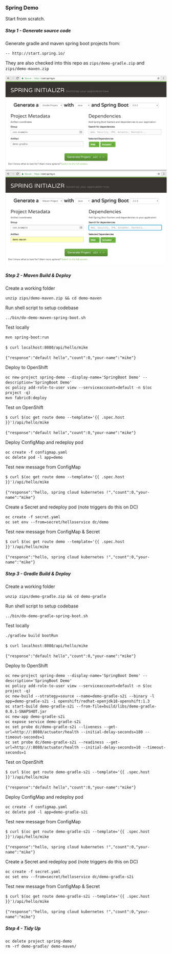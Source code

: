 ### Spring Demo

Start from scratch.

##### Step 1 - Generate source code

Generate gradle and maven spring boot projects from:

```
-- http://start.spring.io/
```

They are also checked into this repo as `zips/demo-gradle.zip` and `zips/demo-maven.zip`

![image](images/gradle2.png)
![image](images/maven2.png)

##### Step 2 - Maven Build & Deploy

Create a working folder

```
unzip zips/demo-maven.zip && cd demo-maven
```

Run shell script to setup codebase

```
../bin/do-demo-maven-spring-boot.sh
```

Test locally

```
mvn spring-boot:run

$ curl localhost:8080/api/hello/mike

{"response":"default hello","count":0,"your-name":"mike"}
```

Deploy to OpenShift

```
oc new-project spring-demo --display-name='SpringBoot Demo' --description='SpringBoot Demo'
oc policy add-role-to-user view --serviceaccount=default -n $(oc project -q)
mvn fabric8:deploy
```

Test on OpenShift

```
$ curl $(oc get route demo --template='{{ .spec.host }}')/api/hello/mike

{"response":"default hello","count":0,"your-name":"mike"}
```

Deploy ConfigMap and redeploy pod

```
oc create -f configmap.yaml
oc delete pod -l app=demo
```

Test new message from ConfigMap

```
$ curl $(oc get route demo --template='{{ .spec.host }}')/api/hello/mike

{"response":"hello, spring cloud kubernetes !","count":0,"your-name":"mike"}
```

Create a Secret and redeploy pod (note triggers do this on DC)

```
oc create -f secret.yaml
oc set env --from=secret/helloservice dc/demo
```

Test new message from ConfigMap & Secret

```
$ curl $(oc get route demo --template='{{ .spec.host }}')/api/hello/mike

{"response":"hello, spring cloud kubernetes !","count":0,"your-name":"mike"}
```

##### Step 3 - Gradle Build & Deploy

Create a working folder

```
unzip zips/demo-gradle.zip && cd demo-gradle
```

Run shell script to setup codebase

```
../bin/do-demo-gradle-spring-boot.sh
```

Test locally

```
./gradlew build bootRun

$ curl localhost:8080/api/hello/mike

{"response":"default hello","count":0,"your-name":"mike"}
```

Deploy to OpenShift

```
oc new-project spring-demo --display-name='SpringBoot Demo' --description='SpringBoot Demo'
oc policy add-role-to-user view --serviceaccount=default -n $(oc project -q)
oc new-build --strategy=source --name=demo-gradle-s2i --binary -l app=demo-gradle-s2i -i openshift/redhat-openjdk18-openshift:1.3
oc start-build demo-gradle-s2i --from-file=build/libs/demo-gradle-0.0.1-SNAPSHOT.jar
oc new-app demo-gradle-s2i
oc expose service demo-gradle-s2i
oc set probe dc/demo-gradle-s2i --liveness --get-url=http://:8080/actuator/health --initial-delay-seconds=180 --timeout-seconds=1
oc set probe dc/demo-gradle-s2i --readiness --get-url=http://:8080/actuator/health --initial-delay-seconds=10 --timeout-seconds=1
```

Test on OpenShift

```
$ curl $(oc get route demo-gradle-s2i --template='{{ .spec.host }}')/api/hello/mike

{"response":"default hello","count":0,"your-name":"mike"}
```

Deploy ConfigMap and redeploy pod

```
oc create -f configmap.yaml
oc delete pod -l app=demo-gradle-s2i
```

Test new message from ConfigMap

```
$ curl $(oc get route demo-gradle-s2i --template='{{ .spec.host }}')/api/hello/mike

{"response":"hello, spring cloud kubernetes !","count":0,"your-name":"mike"}
```

Create a Secret and redeploy pod (note triggers do this on DC)

```
oc create -f secret.yaml
oc set env --from=secret/helloservice dc/demo-gradle-s2i
```

Test new message from ConfigMap & Secret

```
$ curl $(oc get route demo-gradle-s2i --template='{{ .spec.host }}')/api/hello/mike

{"response":"hello, spring cloud kubernetes !","count":0,"your-name":"mike"}
```

##### Step 4 - Tidy Up

```
oc delete project spring-demo
rm -rf demo-gradle/ demo-maven/
```
